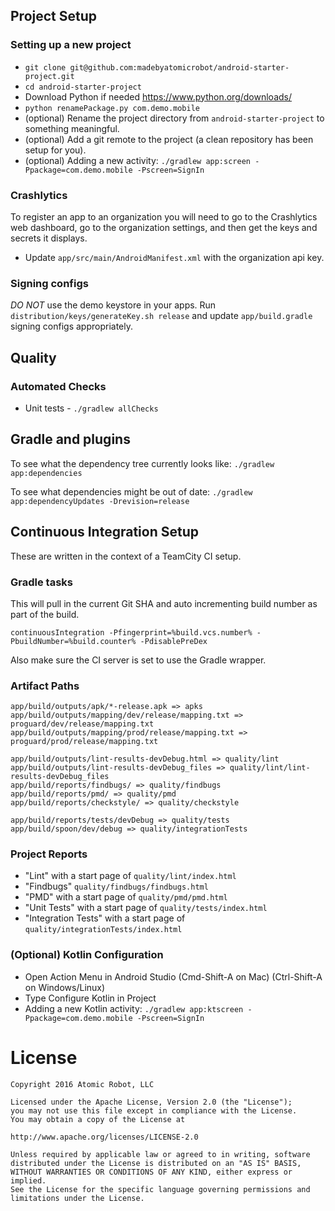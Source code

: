 ## Project Setup

### Setting up a new project
- `git clone git@github.com:madebyatomicrobot/android-starter-project.git`
- `cd android-starter-project`
- Download Python if needed https://www.python.org/downloads/
- `python renamePackage.py com.demo.mobile`
- (optional) Rename the project directory from `android-starter-project` to something meaningful.
- (optional) Add a git remote to the project (a clean repository has been setup for you).
- (optional) Adding a new activity: `./gradlew app:screen -Ppackage=com.demo.mobile -Pscreen=SignIn`

### Crashlytics
To register an app to an organization you will need to go to the Crashlytics web dashboard, go to
the organization settings, and then get the keys and secrets it displays.
- Update `app/src/main/AndroidManifest.xml` with the organization api key.

### Signing configs
*DO NOT* use the demo keystore in your apps.  Run `distribution/keys/generateKey.sh release` and update
`app/build.gradle` signing configs appropriately.

## Quality

### Automated Checks
- Unit tests - `./gradlew allChecks`

## Gradle and plugins

To see what the dependency tree currently looks like:
`./gradlew app:dependencies`

To see what dependencies might be out of date:
`./gradlew app:dependencyUpdates -Drevision=release`

## Continuous Integration Setup

These are written in the context of a TeamCity CI setup.

### Gradle tasks
This will pull in the current Git SHA and auto incrementing build number as part of the build.

`continuousIntegration -Pfingerprint=%build.vcs.number% -PbuildNumber=%build.counter% -PdisablePreDex`

Also make sure the CI server is set to use the Gradle wrapper.

### Artifact Paths
```
app/build/outputs/apk/*-release.apk => apks
app/build/outputs/mapping/dev/release/mapping.txt => proguard/dev/release/mapping.txt
app/build/outputs/mapping/prod/release/mapping.txt => proguard/prod/release/mapping.txt

app/build/outputs/lint-results-devDebug.html => quality/lint
app/build/outputs/lint-results-devDebug_files => quality/lint/lint-results-devDebug_files
app/build/reports/findbugs/ => quality/findbugs
app/build/reports/pmd/ => quality/pmd
app/build/reports/checkstyle/ => quality/checkstyle

app/build/reports/tests/devDebug => quality/tests
app/build/spoon/dev/debug => quality/integrationTests
```

### Project Reports
- "Lint" with a start page of `quality/lint/index.html`
- "Findbugs" `quality/findbugs/findbugs.html`
- "PMD" with a start page of `quality/pmd/pmd.html`
- "Unit Tests" with a start page of `quality/tests/index.html`
- "Integration Tests" with a start page of `quality/integrationTests/index.html`

### (Optional) Kotlin Configuration
- Open Action Menu in Android Studio (Cmd-Shift-A on Mac) (Ctrl-Shift-A on Windows/Linux)
- Type Configure Kotlin in Project
- Adding a new Kotlin activity: `./gradlew app:ktscreen -Ppackage=com.demo.mobile -Pscreen=SignIn`

License
=======

    Copyright 2016 Atomic Robot, LLC

    Licensed under the Apache License, Version 2.0 (the "License");
    you may not use this file except in compliance with the License.
    You may obtain a copy of the License at

    http://www.apache.org/licenses/LICENSE-2.0

    Unless required by applicable law or agreed to in writing, software
    distributed under the License is distributed on an "AS IS" BASIS,
    WITHOUT WARRANTIES OR CONDITIONS OF ANY KIND, either express or implied.
    See the License for the specific language governing permissions and
    limitations under the License.
